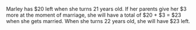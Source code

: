 Marley has $20 left when she turns 21 years old. If her parents give her $3 more at the moment of marriage, she will have a total of $20 + $3 = $23 when she gets married. When she turns 22 years old, she will have $23 left.